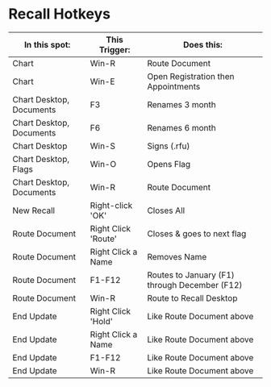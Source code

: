 # Recall Hotkeys

| In this spot:            | This Trigger:       | Does this:                                    |
| ------------------------ | ------------------- | --------------------------------------------- |
| Chart                    | Win-R               | Route Document                                |
| Chart                    | Win-E               | Open Registration then Appointments           |
| Chart Desktop, Documents | F3                  | Renames 3 month                               |
| Chart Desktop, Documents | F6                  | Renames 6 month                               |
| Chart Desktop            | Win-S               | Signs (.rfu)                                  |
| Chart Desktop, Flags     | Win-O               | Opens Flag                                    |
| Chart Desktop, Documents | Win-R               | Route Document                                |
| New Recall               | Right-click 'OK'    | Closes All                                    |
| Route Document           | Right Click 'Route' | Closes & goes to next flag                    |
| Route Document           | Right Click a Name  | Removes Name                                  |
| Route Document           | F1-F12              | Routes to January (F1) through December (F12) |
| Route Document           | Win-R               | Route to Recall Desktop                       |
| End Update               | Right Click 'Hold'  | Like Route Document above                     |
| End Update               | Right Click a Name  | Like Route Document above                     |
| End Update               | F1-F12              | Like Route Document above                     |
| End Update               | Win-R               | Like Route Document above                     |
